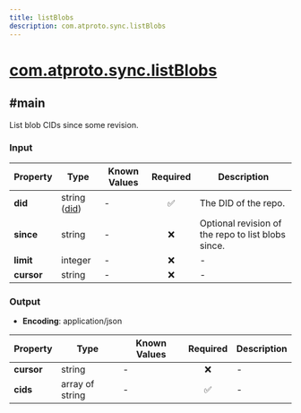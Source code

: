 ```yaml
---
title: listBlobs
description: com.atproto.sync.listBlobs
---
```


# [com.atproto.sync.listBlobs](https://github.com/myConsciousness/atproto.dart/blob/main/lexicons/com/atproto/sync/listBlobs.json)

## #main

List blob CIDs since some revision.

### Input

| Property | Type | Known Values | Required | Description |
| --- | --- | --- | :---: | --- |
| **did** | string ([did](https://atproto.com/specs/did)) | - | ✅ | The DID of the repo. |
| **since** | string | - | ❌ | Optional revision of the repo to list blobs since. |
| **limit** | integer | - | ❌ | - |
| **cursor** | string | - | ❌ | - |

### Output

- **Encoding**: application/json

| Property | Type | Known Values | Required | Description |
| --- | --- | --- | :---: | --- |
| **cursor** | string | - | ❌ | - |
| **cids** | array of string | - | ✅ | - |
